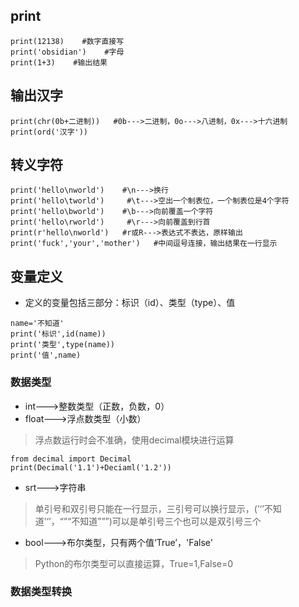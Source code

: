 ## print
```
print(12138)    #数字直接写
print('obsidian')    #字母
print(1+3)    #输出结果
```
## 输出汉字
```
print(chr(0b+二进制))   #0b--->二进制，0o--->八进制，0x--->十六进制
print(ord('汉字'))
```
## 转义字符
```
print('hello\nworld')    #\n--->换行
print('hello\tworld')     #\t--->空出一个制表位，一个制表位是4个字符
print('hello\bworld')    #\b--->向前覆盖一个字符
print('hello\rworld')     #\r--->向前覆盖到行首
print(r'hello\nworld')   #r或R--->表达式不表达，原样输出
print('fuck','your','mother')   #中间逗号连接，输出结果在一行显示
```
## 变量定义
- 定义的变量包括三部分：标识（id）、类型（type）、值
```
name='不知道'
print('标识',id(name))
print('类型',type(name))
print('值',name)
```
### 数据类型
- int--->整数类型（正数，负数，0）
- float--->浮点数类型（小数）
>浮点数运行时会不准确，使用decimal模块进行运算
```
from decimal import Decimal
print(Decimal('1.1')+Deciaml('1.2'))
```
- srt--->字符串
>单引号和双引号只能在一行显示，三引号可以换行显示，(’‘’不知道’‘’，“”“不知道”””)可以是单引号三个也可以是双引号三个
- bool--->布尔类型，只有两个值‘True’，'False'
>Python的布尔类型可以直接运算，True=1,False=0
### 数据类型转换
